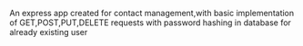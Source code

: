 An express app created for contact management,with basic implementation of GET,POST,PUT,DELETE requests with password hashing in database for already existing user
